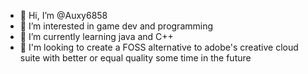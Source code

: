 - 👋 Hi, I’m @Auxy6858
- 👀 I’m interested in game dev and programming
- 🌱 I’m currently learning java and C++
- 💞️ I'm looking to create a FOSS alternative to adobe's creative cloud suite with better or equal quality some time in the future

<!---
Auxy6858/Auxy6858 is a ✨ special ✨ repository because its `README.md` (this file) appears on your GitHub profile.
You can click the Preview link to take a look at your changes.
--->
